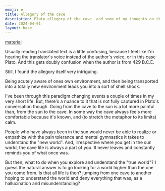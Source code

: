 ```yaml
---
emoji: ✾
title: Allegory of the cave
description: Plato allegory of the cave. and some of my thoughts on it 
date: 2024-04-01
layout: base
---
```


[material](https://scholar.harvard.edu/files/seyer/files/plato_republic_514b-518d_allegory-of-the-cave.pdf)

Usually reading translated text is a little confusing, because I feel like I'm hearing the translator's voice instead of the author's voice, or in this case Plato.
And this gets doubly confusion when the author is from 429 B.C.E.

Still, I found the allegory itself very intriguing.

Being acutely aware of ones own environment, and then being transported into a totally new environment leads you into a sort of shell shock.

I've been through this paradigm changing events a couple of times in my very short life. But, there's a nuance to it that is not fully captured in Plato's conversation though. Going from the cave to the sun is a lot more painful than, from the sun to the cave. In some way the cave always feels more comfortable because it's known, and (to stretch the metaphor to its limits) calm.

People who have always been in the sun would never be able to realize or empathize with the pain tolerance and mental gymnastics it takes to understand the "new world". And, irrespective where you get in the sun world, the cave life is always a part of you. It never leaves and constantly reminds you of what once was.

But then, what to do when you explore and understand the "true world"? I guess the natural answer is to go looking for a world higher than the one you come from.
Is that all life is then? jumping from one cave to another hoping to understand the world and deny everything that was, as a hallucination and misunderstanding?